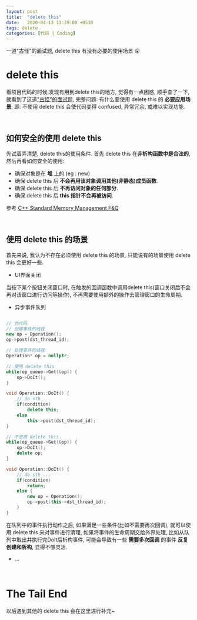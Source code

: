 ```yaml
---
layout: post
title:  "delete this"
date:   2020-04-13 13:39:00 +0530
tags: delete
categories: [代码 | Coding]
---
```

一道"古怪"的面试题, delete this 有没有必要的使用场景 :open_mouth:


# delete this

看项目代码的时候,发现有用到delete this的地方, 觉得有一点困惑, 顺手查了一下, 就看到了这道["古怪"的面试题](https://www.v2ex.com/t/559047), 完整问题: 有什么要使用 delete this 的 **必要应用场景**, 即: 不使用 delete this 会使代码变得 confused, 异常冗余, 或难以实现功能.

&nbsp;
## 如何安全的使用 delete this

先试着弄清楚, delete this的使用条件.  首先 delete this 在**非析构函数中是合法的**, 然后再看如何安全的使用:
+ 确保对象是在 **堆** 上的 (eg : new)
+ 确保 delete this 后 **不会再用该对象调用其他(非静态)成员函数**.
+ 确保 delete this 后 **不再访问对象的任何部分**.
+ 确保 delete this 后 **this 指针不会再被访问**.

参考 [C++ Standard Memory Management F&Q](https://isocpp.org/wiki/faq/freestore-mgmt#delete-this)

&nbsp;
## 使用 delete this 的场景

首先来说, 我认为不存在必须使用 delete this 的场景, 只能说有的场景使用 delete this 会更好一些.

+ UI界面关闭

当按下某个按钮关闭窗口时, 在触发的回调函数中调用delete this(窗口关闭后不会再对该窗口进行访问等操作), 不再需要使用额外的操作去管理窗口的生命周期.

+ 异步事件队列

```c++

// 伪代码
// 创建事件的线程
new op = Operation();
op->post(dst_thread_id);

// 处理事件的线程
Operation* op = nullptr;

// 使用 delete this  
while(op_queue->Get(&op)) {
    op->DoIt(); 
}

void Operation::DoIt() {
    // do sth ...
    if(condition)
        delete this;
    else 
        this->post(dst_thread_id);
}

// 不使用 delete this
while(op_queue->Get(&op)) {
    op->DoIt();
    delete op; 
}

void Operation::DoIt() {
    // do sth ...
    if(condition)
        return;
    else {
        new op = Operation();
        op->post(this->dst_thread_id);
    } 
}

```

在队列中的事件执行动作之后, 如果满足一些条件(比如不需要再次回调), 就可以使用 delete this 来对事件进行清理, 如果将事件的生命周期交给外界处理, 比如从队列中取出并执行完DoIt后析构事件, 可能会导致有一些 **需要多次回调** 的事件 **反复创建和析构**, 显得不够灵活. 

+  ...

&nbsp;
# The Tail End
以后遇到其他的 delete this 会在这里进行补充~